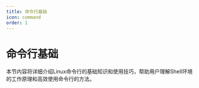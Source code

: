 ```yaml
---
title: 命令行基础
icon: command
order: 1
---
```


# 命令行基础

本节内容将详细介绍Linux命令行的基础知识和使用技巧，帮助用户理解Shell环境的工作原理和高效使用命令行的方法。
